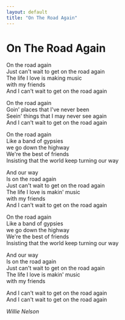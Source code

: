 ```yaml
---
layout: default
title: "On The Road Again"
---
```


# On The Road Again

On the road again  
Just can't wait to get on the road again  
The life I love is making music  
with my friends  
And I can't wait to get on the road again  

On the road again  
Goin' places that I've never been  
Seein' things that I may never see again  
And I can't wait to get on the road again  

On the road again  
Like a band of gypsies  
we go down the highway  
We're the best of friends  
Insisting that the world keep turning our way  

And our way  
Is on the road again  
Just can't wait to get on the road again  
The life I love is makin' music  
with my friends  
And I can't wait to get on the road again  

On the road again  
Like a band of gypsies  
we go down the highway  
We're the best of friends  
Insisting that the world keep turning our way  

And our way  
Is on the road again  
Just can't wait to get on the road again  
The life I love is makin' music  
with my friends  

And I can't wait to get on the road again  
And I can't wait to get on the road again  

*Willie Nelson*
